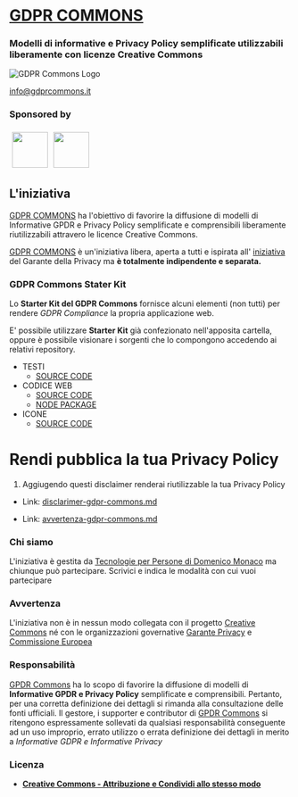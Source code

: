 # [GDPR COMMONS](https://www.gdprcommons.it)

### Modelli di informative e Privacy Policy semplificate utilizzabili liberamente con licenze Creative Commons

![GDPR Commons Logo](https://github.com/Tecnologie-per-Persone/GDPR-Commons-icon/blob/main/logo/logo-gdpr-commons-64.png?raw=true)

[info@gdprcommons.it](mailto:info@gdprcommons.it)

### Sponsored by

[<img align="left" style="margin:5px" src="http://cdn.tecnologieperpersone.it/img/dmonaco_happy_hacking.png" height="64" />](https://blog.domenicomonaco.it)

[<img style="margin:5px;" src="http://cdn.tecnologieperpersone.it/img/tecnologie-per-persone-logo.png" height="64" />](https://tecnologieperpersone.it)

## L'iniziativa

[GDPR COMMONS](https://www.gdprcommons.it) ha l'obiettivo di favorire la diffusione di modelli di Informative GPDR e Privacy Policy semplificate e comprensibili liberamente riutilizzabili attravero le licence Creative Commons.

[GDPR COMMONS](https://www.gdprcommons.it) è un'iniziativa libera, aperta a tutti e ispirata all' [iniziativa](https://www.garanteprivacy.it/home/docweb/-/docweb-display/docweb/9684797) del Garante della Privacy ma **è totalmente indipendente e separata.**

### GDPR Commons Stater Kit

Lo **Starter Kit del GDPR Commons** fornisce alcuni elementi (non tutti) per rendere *GDPR Compliance* la propria applicazione web.

E' possibile utilizzare **Starter Kit** già confezionato nell'apposita cartella, oppure è possibile visionare i sorgenti che lo compongono accedendo ai relativi repository.

* TESTI
	* [SOURCE CODE](https://github.com/Tecnologie-per-Persone/GDPR-Commons-text)
* CODICE WEB
	* [SOURCE CODE](https://github.com/Tecnologie-per-Persone/GDPR-Commons-code)
	* [NODE PACKAGE](https://www.npmjs.com/package/gdpr-commons-code)
* ICONE
	* [SOURCE CODE](https://github.com/Tecnologie-per-Persone/GDPR-Commons-icon)

# Rendi pubblica la tua Privacy Policy

1. Aggiugendo questi disclaimer renderai riutilizzable la tua Privacy Policy

* Link: [disclarimer-gdpr-commons.md](https://github.com/Tecnologie-per-Persone/GDPR-Commons-text/blob/main/testi/02_disclarimer-gdpr-commons.md)

* Link: [avvertenza-gdpr-commons.md](https://github.com/Tecnologie-per-Persone/GDPR-Commons-text/blob/main/testi/03_avvertenza-gdpr-commons.md)


### Chi siamo

L'iniziativa è gestita da [Tecnologie per Persone di Domenico Monaco](https://www.gdprcommons.it/#:~:text=%C3%A8%20gestita%20da-,Tecnologie%20per%20Persone%20di%20Domenico%20Monaco,-ma%20chiunque%20pu%C3%B2) ma chiunque può partecipare. Scrivici e indica le modalità con cui vuoi partecipare

### Avvertenza

L'iniziativa non è in nessun modo collegata con il progetto [Creative Commons](https://creativecommons.it/chapterIT) né con le organizzazioni governative [Garante Privacy](https://www.garanteprivacy.it/) e [Commissione Europea](https://europa.eu/)

### Responsabilità

[GPDR Commons](https://www.gdprcommons.it) ha lo scopo di favorire la diffusione di modelli di **Informative GPDR e Privacy Policy** semplificate e comprensibili. Pertanto, per una corretta definizione dei dettagli si rimanda alla consultazione delle fonti ufficiali. Il gestore, i supporter e contributor di [GPDR Commons](https://www.gdprcommons.it) si ritengono espressamente sollevati da qualsiasi responsabilità conseguente ad un uso improprio, errato utilizzo o errata definizione dei dettagli in merito a *Informative GDPR e Informative Privacy*

### Licenza

- [**Creative Commons - Attribuzione e Condividi allo stesso modo**](https://github.com/Tecnologie-per-Persone/gdpr-commons#:~:text=2%20days%20ago-,LICENSE.md,-license%2C%20readme%2C%20logo)
